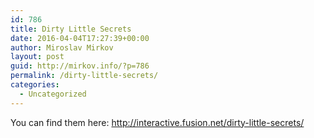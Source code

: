 ```yaml
---
id: 786
title: Dirty Little Secrets
date: 2016-04-04T17:27:39+00:00
author: Miroslav Mirkov
layout: post
guid: http://mirkov.info/?p=786
permalink: /dirty-little-secrets/
categories:
  - Uncategorized
---
```

You can find them here: <a href="http://interactive.fusion.net/dirty-little-secrets/" target="_blank">http://interactive.fusion.net/dirty-little-secrets/</a>